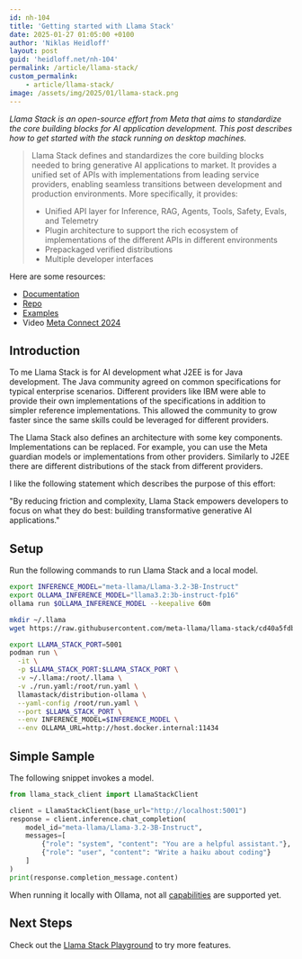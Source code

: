 ```yaml
---
id: nh-104
title: 'Getting started with Llama Stack'
date: 2025-01-27 01:05:00 +0100
author: 'Niklas Heidloff'
layout: post
guid: 'heidloff.net/nh-104'
permalink: /article/llama-stack/
custom_permalink:
    - article/llama-stack/
image: /assets/img/2025/01/llama-stack.png
---
```


*Llama Stack is an open-source effort from Meta that aims to standardize the core building blocks for AI application development. This post describes how to get started with the stack running on desktop machines.*

> Llama Stack defines and standardizes the core building blocks needed to bring generative AI applications to market. It provides a unified set of APIs with implementations from leading service providers, enabling seamless transitions between development and production environments. More specifically, it provides:
>* Unified API layer for Inference, RAG, Agents, Tools, Safety, Evals, and Telemetry
>* Plugin architecture to support the rich ecosystem of implementations of the different APIs in different environments
>* Prepackaged verified distributions
>* Multiple developer interfaces

Here are some resources:

* [Documentation](https://llama-stack.readthedocs.io/en/latest/index.html)
* [Repo](https://github.com/meta-llama/llama-stack)
* [Examples](https://github.com/meta-llama/llama-stack-apps)
* Video [Meta Connect 2024](https://www.youtube.com/watch?v=Z0hGkbOPyH4)

## Introduction

To me Llama Stack is for AI development what J2EE is for Java development. The Java community agreed on common specifications for typical enterprise scenarios. Different providers like IBM were able to provide their own implementations of the specifications in addition to simpler reference implementations. This allowed the community to grow faster since the same skills could be leveraged for different providers. 

The Llama Stack also defines an architecture with some key components. Implementations can be replaced. For example, you can use the Meta guardian models or implementations from other providers. Similarly to J2EE there are different distributions of the stack from different providers.

I like the following statement which describes the purpose of this effort:

"By reducing friction and complexity, Llama Stack empowers developers to focus on what they do best: building transformative generative AI applications."

## Setup

Run the following commands to run Llama Stack and a local model.

```bash
export INFERENCE_MODEL="meta-llama/Llama-3.2-3B-Instruct"
export OLLAMA_INFERENCE_MODEL="llama3.2:3b-instruct-fp16"
ollama run $OLLAMA_INFERENCE_MODEL --keepalive 60m

mkdir ~/.llama
wget https://raw.githubusercontent.com/meta-llama/llama-stack/cd40a5fdbfee6f5da17fb943526fb436eee757d1/llama_stack/templates/ollama/run.yaml

export LLAMA_STACK_PORT=5001
podman run \
  -it \
  -p $LLAMA_STACK_PORT:$LLAMA_STACK_PORT \
  -v ~/.llama:/root/.llama \
  -v ./run.yaml:/root/run.yaml \
  llamastack/distribution-ollama \
  --yaml-config /root/run.yaml \
  --port $LLAMA_STACK_PORT \
  --env INFERENCE_MODEL=$INFERENCE_MODEL \
  --env OLLAMA_URL=http://host.docker.internal:11434
```

## Simple Sample

The following snippet invokes a model.

```python
from llama_stack_client import LlamaStackClient

client = LlamaStackClient(base_url="http://localhost:5001")
response = client.inference.chat_completion(
    model_id="meta-llama/Llama-3.2-3B-Instruct",
    messages=[
        {"role": "system", "content": "You are a helpful assistant."},
        {"role": "user", "content": "Write a haiku about coding"}
    ]
)
print(response.completion_message.content)
```

When running it locally with Ollama, not all [capabilities](https://github.com/meta-llama/llama-stack/tree/main?tab=readme-ov-file#api-providers) are supported yet.

## Next Steps

Check out the [Llama Stack Playground](https://llama-stack.readthedocs.io/en/latest/playground/index.html) to try more features.
